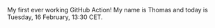 My first ever working GitHub Action!
My name is Thomas and today is Tuesday, 16 February, 13:30 CET. 
